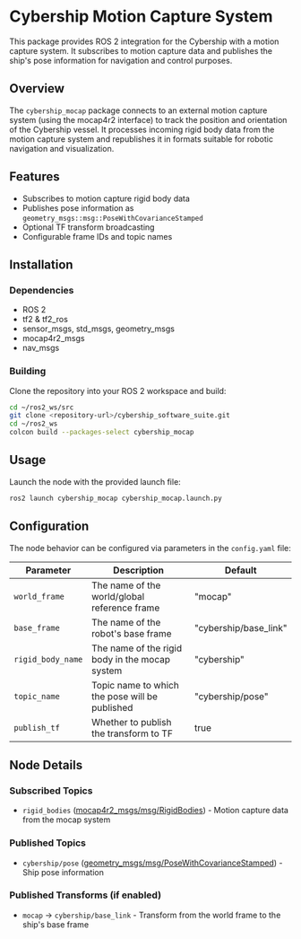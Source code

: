 # Cybership Motion Capture System

This package provides ROS 2 integration for the Cybership with a motion capture system. It subscribes to motion capture data and publishes the ship's pose information for navigation and control purposes.

## Overview

The `cybership_mocap` package connects to an external motion capture system (using the mocap4r2 interface) to track the position and orientation of the Cybership vessel. It processes incoming rigid body data from the motion capture system and republishes it in formats suitable for robotic navigation and visualization.

## Features

- Subscribes to motion capture rigid body data
- Publishes pose information as `geometry_msgs::msg::PoseWithCovarianceStamped`
- Optional TF transform broadcasting
- Configurable frame IDs and topic names

## Installation

### Dependencies

- ROS 2
- tf2 & tf2_ros
- sensor_msgs, std_msgs, geometry_msgs
- mocap4r2_msgs
- nav_msgs

### Building

Clone the repository into your ROS 2 workspace and build:

```bash
cd ~/ros2_ws/src
git clone <repository-url>/cybership_software_suite.git
cd ~/ros2_ws
colcon build --packages-select cybership_mocap
```

## Usage

Launch the node with the provided launch file:

```bash
ros2 launch cybership_mocap cybership_mocap.launch.py
```

## Configuration

The node behavior can be configured via parameters in the `config.yaml` file:

| Parameter | Description | Default |
|-----------|-------------|---------|
| `world_frame` | The name of the world/global reference frame | "mocap" |
| `base_frame` | The name of the robot's base frame | "cybership/base_link" |
| `rigid_body_name` | The name of the rigid body in the mocap system | "cybership" |
| `topic_name` | Topic name to which the pose will be published | "cybership/pose" |
| `publish_tf` | Whether to publish the transform to TF | true |

## Node Details

### Subscribed Topics

- `rigid_bodies` ([mocap4r2_msgs/msg/RigidBodies](https://github.com/MOCAP4ROS2-Project/mocap4r2_msgs)) - Motion capture data from the mocap system

### Published Topics

- `cybership/pose` ([geometry_msgs/msg/PoseWithCovarianceStamped](http://docs.ros.org/en/melodic/api/geometry_msgs/html/msg/PoseWithCovarianceStamped.html)) - Ship pose information

### Published Transforms (if enabled)

- `mocap` -> `cybership/base_link` - Transform from the world frame to the ship's base frame

